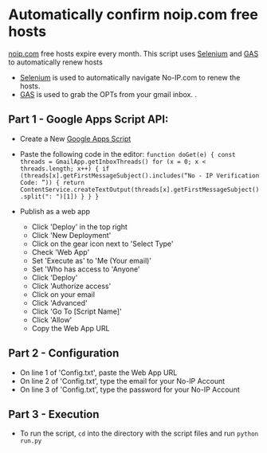 


# Automatically confirm noip.com free hosts

[noip.com](https://www.noip.com/) free hosts expire every month.
This script uses [Selenium](https://www.selenium.dev/) and [GAS](https://script.google.com/home) to automatically renew hosts

 - [Selenium](https://www.selenium.dev/) is used to automatically navigate No-IP.com to renew the hosts.
 - [GAS](https://script.google.com/home) is used to grab the OPTs from your gmail inbox. 
.

Part 1 - Google Apps Script API:
-
 - Create a New [Google Apps Script](https://script.new)
 - Paste the following code in the editor:
`function doGet(e) {
    const threads = GmailApp.getInboxThreads() for (x = 0; x < threads.length; x++) {
        if (threads[x].getFirstMessageSubject().includes(“No - IP Verification Code: ”)) {
            return ContentService.createTextOutput(threads[x].getFirstMessageSubject().split(": ")[1])
        }
    }
}`

 - Publish as a web app
	 - Click 'Deploy' in the top right
	 - Click 'New Deployment'
	 - Click on the gear icon next to 'Select Type'
	 - Check 'Web App'
	 - Set 'Execute as' to 'Me (Your email)'
	 - Set 'Who has access to 'Anyone'
	 - Click 'Deploy'
	 - Click 'Authorize access'
	 - Click on your email
	 - Click 'Advanced'
	 - Click 'Go To [Script Name]'
	 - Click 'Allow'
	 - Copy the Web App URL
	  
Part 2 - Configuration
-
 - On line 1 of 'Config.txt', paste the Web App URL
 - On line 2 of 'Config.txt', type the email for your No-IP Account
 - On line 3 of 'Config.txt', type the password for your No-IP Account

Part 3 - Execution
-
- To run the script, `cd` into the directory with the script files and run  `python run.py`
